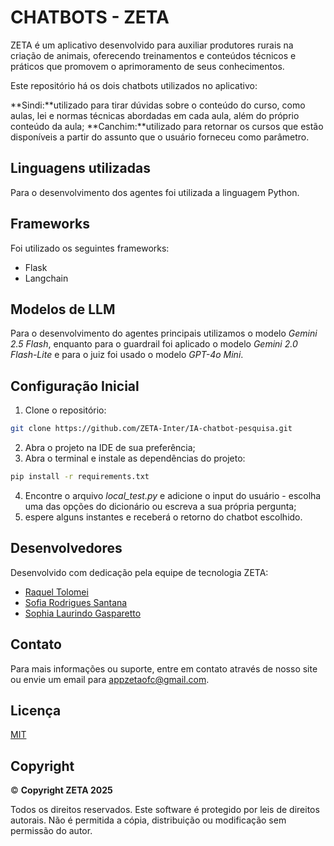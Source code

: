 
# CHATBOTS - ZETA

ZETA é um aplicativo desenvolvido para auxiliar produtores rurais na criação de animais, oferecendo treinamentos e conteúdos técnicos e práticos que promovem o aprimoramento de seus conhecimentos.

Este repositório há os dois chatbots utilizados no aplicativo:

**Sindi:**utilizado para tirar dúvidas sobre o conteúdo do curso, como aulas, lei e normas técnicas abordadas em cada aula, além do próprio conteúdo da aula;
**Canchim:**utilizado para retornar os cursos que estão disponíveis a partir do assunto que o usuário forneceu como parâmetro.

## Linguagens utilizadas
Para o desenvolvimento dos agentes foi utilizada a linguagem Python.

## Frameworks
Foi utilizado os seguintes frameworks:
* Flask
* Langchain

## Modelos de LLM
Para o desenvolvimento do agentes principais utilizamos o modelo *Gemini 2.5 Flash*, enquanto para o guardrail foi aplicado o modelo *Gemini 2.0 Flash-Lite* e para o juiz foi usado o modelo *GPT-4o Mini*.

## Configuração Inicial
1. Clone o repositório:
```bash
git clone https://github.com/ZETA-Inter/IA-chatbot-pesquisa.git
```
2. Abra o projeto na IDE de sua preferência;
3. Abra o terminal e instale as dependências do projeto:
```bash
pip install -r requirements.txt
```
4. Encontre o arquivo *local_test.py* e adicione o input do usuário - escolha uma das opções do dicionário ou escreva a sua própria pergunta;
5. espere alguns instantes e receberá o retorno do chatbot escolhido.

## Desenvolvedores
Desenvolvido com dedicação pela equipe de tecnologia ZETA:
- [Raquel Tolomei](https://github.com/RaquelTolomei)  
- [Sofia Rodrigues Santana](https://github.com/SofiaRSantana)  
- [Sophia Laurindo Gasparetto](https://github.com/sosogasp)  

## Contato
Para mais informações ou suporte, entre em contato através de nosso site ou envie um email para appzetaofc@gmail.com.

## Licença  
[MIT](https://choosealicense.com/licenses/mit/)

## Copyright
© **Copyright ZETA 2025**  

Todos os direitos reservados.
Este software é protegido por leis de direitos autorais. Não é permitida a cópia, distribuição ou modificação sem permissão do autor.






